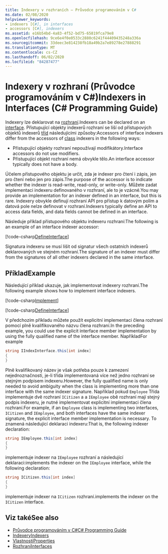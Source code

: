 ```yaml
---
title: Indexery v rozhraních – Průvodce programováním v C#
ms.date: 02/08/2020
helpviewer_keywords:
- indexers [C#], in interfaces
- accessors [C#], indexers
ms.assetid: e16b54bd-4a83-4f52-bd75-65819fca79e8
ms.openlocfilehash: 9ce6e4f0e0533c2880c6241f44409435248a336a
ms.sourcegitcommit: 33deec3e814238fb18a49b2a7e89278e27888291
ms.translationtype: MT
ms.contentlocale: cs-CZ
ms.lasthandoff: 06/02/2020
ms.locfileid: "84287477"
---
```

# <a name="indexers-in-interfaces-c-programming-guide"></a><span data-ttu-id="67180-102">Indexery v rozhraní (Průvodce programováním v C#)</span><span class="sxs-lookup"><span data-stu-id="67180-102">Indexers in Interfaces (C# Programming Guide)</span></span>

<span data-ttu-id="67180-103">Indexery lze deklarovat na [rozhraní](../../language-reference/keywords/interface.md).</span><span class="sxs-lookup"><span data-stu-id="67180-103">Indexers can be declared on an [interface](../../language-reference/keywords/interface.md).</span></span> <span data-ttu-id="67180-104">Přistupující objekty indexerů rozhraní se liší od přístupových objektů indexerů [tříd](../../language-reference/keywords/class.md) následujícími způsoby:</span><span class="sxs-lookup"><span data-stu-id="67180-104">Accessors of interface indexers differ from the accessors of [class](../../language-reference/keywords/class.md) indexers in the following ways:</span></span>

- <span data-ttu-id="67180-105">Přistupující objekty rozhraní nepoužívají modifikátory.</span><span class="sxs-lookup"><span data-stu-id="67180-105">Interface accessors do not use modifiers.</span></span>
- <span data-ttu-id="67180-106">Přistupující objekt rozhraní nemá obvykle tělo.</span><span class="sxs-lookup"><span data-stu-id="67180-106">An interface accessor typically does not have a body.</span></span>

<span data-ttu-id="67180-107">Účelem přístupového objektu je určit, zda je indexer pro čtení i zápis, jen pro čtení nebo jen pro zápis.</span><span class="sxs-lookup"><span data-stu-id="67180-107">The purpose of the accessor is to indicate whether the indexer is read-write, read-only, or write-only.</span></span> <span data-ttu-id="67180-108">Můžete zadat implementaci indexeru definovaného v rozhraní, ale to je vzácné.</span><span class="sxs-lookup"><span data-stu-id="67180-108">You may provide an implementation for an indexer defined in an interface, but this is rare.</span></span> <span data-ttu-id="67180-109">Indexery obvykle definují rozhraní API pro přístup k datovým polím a datová pole nelze definovat v rozhraní.</span><span class="sxs-lookup"><span data-stu-id="67180-109">Indexers typically define an API to access data fields, and data fields cannot be defined in an interface.</span></span>

<span data-ttu-id="67180-110">Následuje příklad přístupového objektu indexeru rozhraní:</span><span class="sxs-lookup"><span data-stu-id="67180-110">The following is an example of an interface indexer accessor:</span></span>

[!code-csharp[DefineInterface](~/samples/snippets/csharp/interfaces/indexers.cs#DefineIndexer)]

<span data-ttu-id="67180-111">Signatura indexeru se musí lišit od signatur všech ostatních indexerů deklarovaných ve stejném rozhraní.</span><span class="sxs-lookup"><span data-stu-id="67180-111">The signature of an indexer must differ from the signatures of all other indexers declared in the same interface.</span></span>

## <a name="example"></a><span data-ttu-id="67180-112">Příklad</span><span class="sxs-lookup"><span data-stu-id="67180-112">Example</span></span>

<span data-ttu-id="67180-113">Následující příklad ukazuje, jak implementovat indexery rozhraní.</span><span class="sxs-lookup"><span data-stu-id="67180-113">The following example shows how to implement interface indexers.</span></span>

[!code-csharp[Implement](~/samples/snippets/csharp/interfaces/indexers.cs#ImplementInterface)]

[!code-csharp[DefineInterface](~/samples/snippets/csharp/interfaces/indexers.cs#ExampleCode)]

<span data-ttu-id="67180-114">V předchozím příkladu můžete použít explicitní implementaci člena rozhraní pomocí plně kvalifikovaného názvu člena rozhraní.</span><span class="sxs-lookup"><span data-stu-id="67180-114">In the preceding example, you could use the explicit interface member implementation by using the fully qualified name of the interface member.</span></span> <span data-ttu-id="67180-115">Například</span><span class="sxs-lookup"><span data-stu-id="67180-115">For example</span></span>

```csharp
string IIndexInterface.this[int index]
{
}
```

<span data-ttu-id="67180-116">Plně kvalifikovaný název je však potřeba pouze k zamezení nejednoznačnosti, je-li třída implementovaná více než jedno rozhraní se stejným podpisem indexeru.</span><span class="sxs-lookup"><span data-stu-id="67180-116">However, the fully qualified name is only needed to avoid ambiguity when the class is implementing more than one interface with the same indexer signature.</span></span> <span data-ttu-id="67180-117">Například pokud `Employee` Třída implementuje dvě rozhraní `ICitizen` a a `IEmployee` obě rozhraní mají stejný podpis indexeru, je nutné implementovat explicitní implementaci člena rozhraní.</span><span class="sxs-lookup"><span data-stu-id="67180-117">For example, if an `Employee` class is implementing two interfaces, `ICitizen` and `IEmployee`, and both interfaces have the same indexer signature, the explicit interface member implementation is necessary.</span></span> <span data-ttu-id="67180-118">To znamená následující deklaraci indexeru:</span><span class="sxs-lookup"><span data-stu-id="67180-118">That is, the following indexer declaration:</span></span>

```csharp
string IEmployee.this[int index]
{
}
```

<span data-ttu-id="67180-119">implementuje indexer na `IEmployee` rozhraní a následující deklaraci:</span><span class="sxs-lookup"><span data-stu-id="67180-119">implements the indexer on the `IEmployee` interface, while the following declaration:</span></span>

```csharp
string ICitizen.this[int index]
{
}
```

<span data-ttu-id="67180-120">implementuje indexer na `ICitizen` rozhraní.</span><span class="sxs-lookup"><span data-stu-id="67180-120">implements the indexer on the `ICitizen` interface.</span></span>

## <a name="see-also"></a><span data-ttu-id="67180-121">Viz také</span><span class="sxs-lookup"><span data-stu-id="67180-121">See also</span></span>

- [<span data-ttu-id="67180-122">Průvodce programováním v C#</span><span class="sxs-lookup"><span data-stu-id="67180-122">C# Programming Guide</span></span>](../index.md)
- [<span data-ttu-id="67180-123">Indexery</span><span class="sxs-lookup"><span data-stu-id="67180-123">Indexers</span></span>](./index.md)
- [<span data-ttu-id="67180-124">Vlastnosti</span><span class="sxs-lookup"><span data-stu-id="67180-124">Properties</span></span>](../classes-and-structs/properties.md)
- [<span data-ttu-id="67180-125">Rozhraní</span><span class="sxs-lookup"><span data-stu-id="67180-125">Interfaces</span></span>](../interfaces/index.md)
